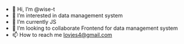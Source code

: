 - 👋 Hi, I’m @wise-t
- 👀 I’m interested in data management system
- 🌱 I’m currently JS
- 💞️ I’m looking to collaborate Frontend for data management system
- 📫 How to reach me lovjes4@gmail.com

<!---
wise-t/wise-t is a ✨ special ✨ repository because its `README.md` (this file) appears on your GitHub profile.
You can click the Preview link to take a look at your changes.
--->
